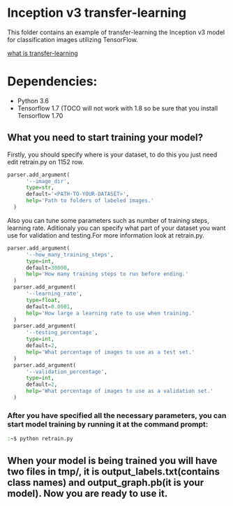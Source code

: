 # Inception v3 transfer-learning

This folder contains an example of transfer-learning the Inception v3 model for classification images utilizing TensorFlow.

[what is transfer-learning](https://becominghuman.ai/transfer-learning-retraining-inception-v3-for-custom-image-classification-2820f653c557)

# Dependencies:
- Python 3.6
- Tensorflow 1.7 (TOCO will not work with 1.8 so be sure that you install Tensorflow 1.70

## What you need to start training your model?
Firstly, you should specify where is your dataset, to do this you just need edit retrain.py on 1152 row.
```python
parser.add_argument(
      '--image_dir',
      type=str,
      default='<PATH-TO-YOUR-DATASET>',
      help='Path to folders of labeled images.'
  )
```
Also you can tune some parameters such as number of training steps, learning rate. Aditionaly you can specify what part of your dataset you want use for validation and testing.For more information look at retrain.py.
```python
parser.add_argument(
      '--how_many_training_steps',
      type=int,
      default=30000,
      help='How many training steps to run before ending.'
  )
  parser.add_argument(
      '--learning_rate',
      type=float,
      default=0.0001,
      help='How large a learning rate to use when training.'
  )
  parser.add_argument(
      '--testing_percentage',
      type=int,
      default=2,
      help='What percentage of images to use as a test set.'
  )
  parser.add_argument(
      '--validation_percentage',
      type=int,
      default=2,
      help='What percentage of images to use as a validation set.'
  )
```
### After you have specified all the necessary parameters, you can start model training by running it at the command prompt:
```bash
:~$ python retrain.py
```
## When your model is being trained you will have two files in tmp/, it is output_labels.txt(contains class names) and output_graph.pb(it is your model). Now you are ready to use it.